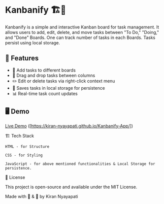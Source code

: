 # Kanbanify 🏗️📌

Kanbanify is a simple and interactive Kanban board for task management. 
It allows users to add, edit, delete, and move tasks between "To Do," "Doing," and "Done" Boards. 
One can track number of tasks in each Boards. 
Tasks persist using local storage. 

## 🚀 Features
- 📝 Add tasks to different boards
- 🎨 Drag and drop tasks between columns
- ✏️ Edit or delete tasks via right-click context menu
- 💾 Saves tasks in local storage for persistence
- 📊 Real-time task count updates

## 🖥️ Demo
[Live Demo](#) ([https://kiran-nyayapati.github.io/Kanbanify-App/])

🏗️ Tech Stack

    HTML - for Structure

    CSS - for Styling

    JavaScript - for above mentioned functionalities & Local Storage for persistence.

📜 License

This project is open-source and available under the MIT License.

Made with 🧡 & 🚀 by Kiran Nyayapati
